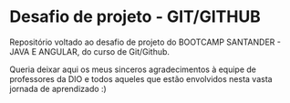 # Desafio de projeto - GIT/GITHUB
Repositório voltado ao desafio de projeto do BOOTCAMP SANTANDER - JAVA E ANGULAR, do curso de Git/Github.

Queria deixar aqui os meus sinceros agradecimentos à equipe de professores da DIO e todos aqueles que estão envolvidos nesta vasta jornada de aprendizado :)

